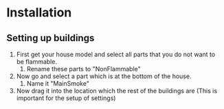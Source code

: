 # Installation

## Setting up buildings

1. First get your house model and select all parts that you do not want to be flammable.
   1. Rename these parts to "NonFlammable"
2. Now go and select a part which is at the bottom of the house.
   1. Name it "MainSmoke"
3. Now drag it into the location which the rest of the buildings are (This is important for the setup of settings)
